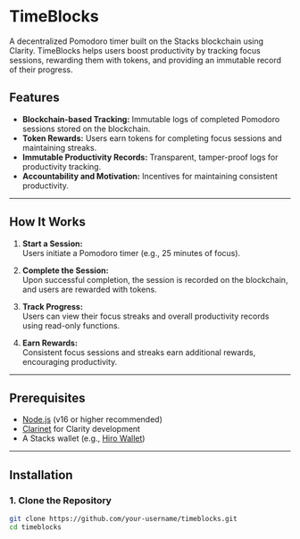 # TimeBlocks  
A decentralized Pomodoro timer built on the Stacks blockchain using Clarity. TimeBlocks helps users boost productivity by tracking focus sessions, rewarding them with tokens, and providing an immutable record of their progress.  

## Features  
- **Blockchain-based Tracking:** Immutable logs of completed Pomodoro sessions stored on the blockchain.  
- **Token Rewards:** Users earn tokens for completing focus sessions and maintaining streaks.  
- **Immutable Productivity Records:** Transparent, tamper-proof logs for productivity tracking.  
- **Accountability and Motivation:** Incentives for maintaining consistent productivity.  

---

## How It Works  
1. **Start a Session:**  
   Users initiate a Pomodoro timer (e.g., 25 minutes of focus).  

2. **Complete the Session:**  
   Upon successful completion, the session is recorded on the blockchain, and users are rewarded with tokens.  

3. **Track Progress:**  
   Users can view their focus streaks and overall productivity records using read-only functions.  

4. **Earn Rewards:**  
   Consistent focus sessions and streaks earn additional rewards, encouraging productivity.  

---

## Prerequisites  
- [Node.js](https://nodejs.org/) (v16 or higher recommended)  
- [Clarinet](https://github.com/hirosystems/clarinet) for Clarity development  
- A Stacks wallet (e.g., [Hiro Wallet](https://www.hiro.so/wallet))  

---

## Installation  

### 1. Clone the Repository  
```bash  
git clone https://github.com/your-username/timeblocks.git  
cd timeblocks  
